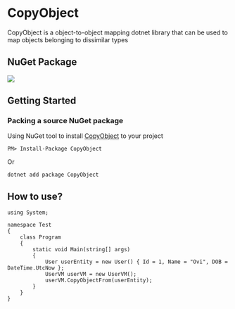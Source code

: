 <!-- Icon here -->

# CopyObject
CopyObject is a object-to-object mapping dotnet library that can be used to map objects belonging to dissimilar types

## NuGet Package

[![](https://img.shields.io/nuget/v/CopyObject.svg)](https://www.nuget.org/packages/CopyObject)

## Getting Started

### Packing a source NuGet package

Using NuGet tool to install [CopyObject](https://www.nuget.org/packages/CopyObject/) to your project

```
PM> Install-Package CopyObject
```

Or

```
dotnet add package CopyObject
```
## How to use?
```
using System;

namespace Test
{
    class Program
    {
        static void Main(string[] args)
        {
            User userEntity = new User() { Id = 1, Name = "Ovi", DOB = DateTime.UtcNow };
            UserVM userVM = new UserVM();
            userVM.CopyObjectFrom(userEntity);
        }
    }
}
```
